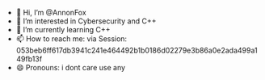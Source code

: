 - 👋 Hi, I’m @AnnonFox
- 👀 I’m interested in Cybersecurity and C++
- 🌱 I’m currently learning C++
- 📫 How to reach me: via Session: 053beb6ff617db3941c241e464492b1b0186d02279e3b86a0e2ada499a149fb13f
- 😄 Pronouns: i dont care use any

<!---
AnnonFox/AnnonFox is a ✨ special ✨ repository because its `README.md` (this file) appears on your GitHub profile.
You can click the Preview link to take a look at your changes.
--->

